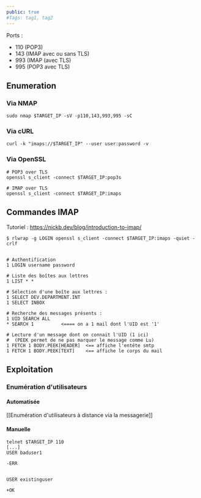 ```yaml
---
public: true 
#Tags: tag1, tag2
---
```

Ports : 
- 110 (POP3)
- 143 (IMAP avec ou sans TLS)
- 993 (IMAP (avec TLS)
- 995 (POP3 avec TLS)

## Enumeration 

### Via NMAP

```shell-session
sudo nmap $TARGET_IP -sV -p110,143,993,995 -sC
```

### Via cURL

```shell-session
curl -k "imaps://$TARGET_IP" --user user:password -v
```

### Via OpenSSL

```shell-session
# POP3 over TLS
openssl s_client -connect $TARGET_IP:pop3s

# IMAP over TLS
openssl s_client -connect $TARGET_IP:imaps

```

## Commandes IMAP

Tutoriel : https://nickb.dev/blog/introduction-to-imap/

```
$ rlwrap -g LOGIN openssl s_client -connect $TARGET_IP:imaps -quiet -crlf


# Authentification
1 LOGIN username password

# Liste des boîtes aux lettres
1 LIST * * 

# Sélection d'une boîte aux lettres :
1 SELECT DEV.DEPARTMENT.INT
1 SELECT INBOX

# Recherche des messages présents :
1 UID SEARCH ALL
* SEARCH 1          <==== on a 1 mail dont l'UID est '1'

# Lecture d'un message dont on connait l'UID (1 ici)
#  (PEEK permet de ne pas marquer le message comme Lu)
1 FETCH 1 BODY.PEEK[HEADER]  <== affiche l'entête smtp
1 FETCH 1 BODY.PEEK[TEXT]    <== affiche le corps du mail
```

## Exploitation

### Enumération d'utilisateurs

#### Automatisée

[[Enumération d'utilisateurs à distance via la messagerie]]

#### Manuelle

```
telnet $TARGET_IP 110
[...]
USER baduser1

-ERR


USER existinguser

+OK
```

